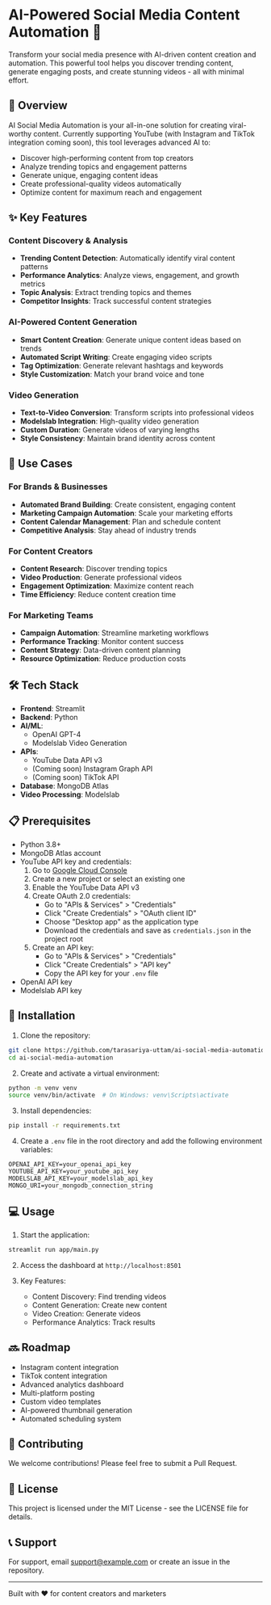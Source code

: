 # AI-Powered Social Media Content Automation 🚀

Transform your social media presence with AI-driven content creation and automation. This powerful tool helps you discover trending content, generate engaging posts, and create stunning videos - all with minimal effort.

## 🌟 Overview

AI Social Media Automation is your all-in-one solution for creating viral-worthy content. Currently supporting YouTube (with Instagram and TikTok integration coming soon), this tool leverages advanced AI to:

- Discover high-performing content from top creators
- Analyze trending topics and engagement patterns
- Generate unique, engaging content ideas
- Create professional-quality videos automatically
- Optimize content for maximum reach and engagement

## ✨ Key Features

### Content Discovery & Analysis
- **Trending Content Detection**: Automatically identify viral content patterns
- **Performance Analytics**: Analyze views, engagement, and growth metrics
- **Topic Analysis**: Extract trending topics and themes
- **Competitor Insights**: Track successful content strategies

### AI-Powered Content Generation
- **Smart Content Creation**: Generate unique content ideas based on trends
- **Automated Script Writing**: Create engaging video scripts
- **Tag Optimization**: Generate relevant hashtags and keywords
- **Style Customization**: Match your brand voice and tone

### Video Generation
- **Text-to-Video Conversion**: Transform scripts into professional videos
- **Modelslab Integration**: High-quality video generation
- **Custom Duration**: Generate videos of varying lengths
- **Style Consistency**: Maintain brand identity across content

## 🎯 Use Cases

### For Brands & Businesses
- **Automated Brand Building**: Create consistent, engaging content
- **Marketing Campaign Automation**: Scale your marketing efforts
- **Content Calendar Management**: Plan and schedule content
- **Competitive Analysis**: Stay ahead of industry trends

### For Content Creators
- **Content Research**: Discover trending topics
- **Video Production**: Generate professional videos
- **Engagement Optimization**: Maximize content reach
- **Time Efficiency**: Reduce content creation time

### For Marketing Teams
- **Campaign Automation**: Streamline marketing workflows
- **Performance Tracking**: Monitor content success
- **Content Strategy**: Data-driven content planning
- **Resource Optimization**: Reduce production costs

## 🛠️ Tech Stack

- **Frontend**: Streamlit
- **Backend**: Python
- **AI/ML**: 
  - OpenAI GPT-4
  - Modelslab Video Generation
- **APIs**: 
  - YouTube Data API v3
  - (Coming soon) Instagram Graph API
  - (Coming soon) TikTok API
- **Database**: MongoDB Atlas
- **Video Processing**: Modelslab

## 📋 Prerequisites

- Python 3.8+
- MongoDB Atlas account
- YouTube API key and credentials:
  1. Go to [Google Cloud Console](https://console.cloud.google.com/)
  2. Create a new project or select an existing one
  3. Enable the YouTube Data API v3
  4. Create OAuth 2.0 credentials:
     - Go to "APIs & Services" > "Credentials"
     - Click "Create Credentials" > "OAuth client ID"
     - Choose "Desktop app" as the application type
     - Download the credentials and save as `credentials.json` in the project root
  5. Create an API key:
     - Go to "APIs & Services" > "Credentials"
     - Click "Create Credentials" > "API key"
     - Copy the API key for your `.env` file
- OpenAI API key
- Modelslab API key

## 🚀 Installation

1. Clone the repository:
```bash
git clone https://github.com/tarasariya-uttam/ai-social-media-automation.git
cd ai-social-media-automation
```

2. Create and activate a virtual environment:
```bash
python -m venv venv
source venv/bin/activate  # On Windows: venv\Scripts\activate
```

3. Install dependencies:
```bash
pip install -r requirements.txt
```

4. Create a `.env` file in the root directory and add the following environment variables:
```
OPENAI_API_KEY=your_openai_api_key
YOUTUBE_API_KEY=your_youtube_api_key
MODELSLAB_API_KEY=your_modelslab_api_key
MONGO_URI=your_mongodb_connection_string
```

## 💻 Usage

1. Start the application:
```bash
streamlit run app/main.py
```

2. Access the dashboard at `http://localhost:8501`

3. Key Features:
   - Content Discovery: Find trending videos
   - Content Generation: Create new content
   - Video Creation: Generate videos
   - Performance Analytics: Track results

## 🔜 Roadmap

- Instagram content integration
- TikTok content integration
- Advanced analytics dashboard
- Multi-platform posting
- Custom video templates
- AI-powered thumbnail generation
- Automated scheduling system

## 🤝 Contributing

We welcome contributions! Please feel free to submit a Pull Request.

## 📝 License

This project is licensed under the MIT License - see the LICENSE file for details.

## 📞 Support

For support, email support@example.com or create an issue in the repository.

---

Built with ❤️ for content creators and marketers 